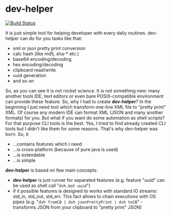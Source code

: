 # dev-helper
[![Build Status](https://travis-ci.org/saneea/dev-helper.svg?branch=master)](https://travis-ci.org/saneea/dev-helper)

It is just simple tool for helping developer with every daily routines.
dev-helper can do for you tasks like that:

 - xml or json pretty print conversion
 - calc hash (like md5, sha-* etc.)
 - base64 encoding/decoding
 - hex encoding/decoding
 - clipboard read/write
 - uuid generation
 - and so on

So, as you can see it is not rocket science. It is not something new: many another tools IDE, text editors or even bare POSIX-compatible environment can provide these feature. So, why I had to create **dev-helper**? In the beginning I just need tool which transform one-line XML file to "pretty print" XML. Of course any modern IDE can format XML (JSON and many another formats) for you. But what if you want do some automation as shell scripts? For that purpose CLI tools is the best. Yes, I tried to find already created CLI tools but I didn't like them for some reasons.
That's why dev-helper was born. So, it
 - ...contains features which I need
 - ...is cross-platform (because of pure java is used)
 - ...is extendable
 - ...is simple

**dev-helper** is based on few main concepts:
 - **dev-helper** is just runner for separated features (e.g. feature "*uuid*" can be used as shell call "`dvh.bat uuid`")
 - if it possible features is designed to works with standard IO streams: std_in, std_out, std_err. This fact allows to chain executions with OS pipes (e.g. "`dvh fromCB | dvh jsonPrettyPrint | dvh toCB`" - transforms JSON from your clipboard to "pretty print" JSON)
